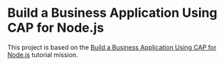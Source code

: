 # Build a Business Application Using CAP for Node.js

This project is based on the [Build a Business Application Using CAP for Node.js](https://developers.sap.com/mission.cp-starter-extensions-cap.html) tutorial mission.
